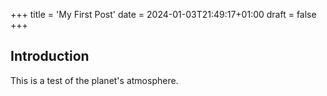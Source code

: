 +++
title = 'My First Post'
date = 2024-01-03T21:49:17+01:00
draft = false
+++

## Introduction

This is a test of the planet's atmosphere.